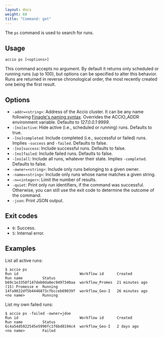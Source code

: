 ```yaml
---
layout: docs
weight: 60
title: "Command: get"
---
```


The `ps` command is used to search for runs.

## Usage
```
accio ps [<options>]
```

This command accepts no argument.
By default it returns only scheduled or running runs (up to 100), but options can be specified to alter this behavior.
Runs are returned in reverse chronological order, the most recently created one being the first result.

## Options
* `-addr=<string>`: Address of the Accio cluster. It can be any name following [Finagle's naming syntax](https://twitter.github.io/finagle/guide/Names.html).
Overrides the ACCIO_ADDR environment variable. Defaults to *127.0.0.1:9999*.
* `-[no]active`: Hide active (i.e., scheduled or running) runs.
Defaults to true.
* `-[no]completed`: Include completed (i.e., successful or failed) runs.
Implies `-success` and `-failed`.
Defaults to false.
* `-[no]success`: Include successful runs.
Defaults to false.
* `-[no]failed`: Include failed runs.
Defaults to false.
* `-[no]all`: Include all runs, whatever their state. Implies `-completed`.
Defaults to false.
* `-owner=<string>`: Include only runs belonging to a given owner.
* `-name=<string>`: Include only runs whose name matches a given string.
* `-n=<integer>`: Limit the number of results.
* `-quiet`: Print only run identifiers, if the command was successful.
Otherwise, you can still use the exit code to determine the outcome of the command.
* `-json`: Print JSON output.

## Exit codes
* `0`: Success.
* `5`: Internal error.

## Examples
List all active runs:

```
$ accio ps
Run id                            Workflow id      Created          Run name         Status
b69c1e3358f147deb0da8ec9497340aa  workflow_Promes  21 minutes ago   (15) Promesse e  Running
14fa9822df5b4446873cfbcceb69039f  workflow_Geo-I   26 minutes ago   <no name>        Running
```

List my own failed runs:

```
$ accio ps -failed -owner=jdoe
Run id                            Workflow id      Created          Run name         Status
6c4a54d5922545e5990fc1f6bd8194c4  workflow_Geo-I   2 days ago       <no name>        Failed
```
